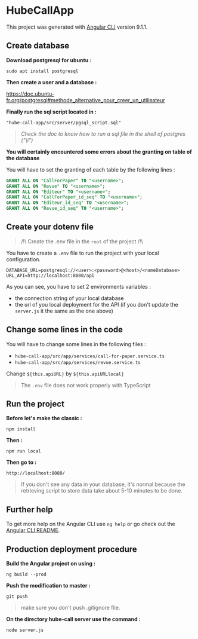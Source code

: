 # HubeCallApp

This project was generated with [Angular CLI](https://github.com/angular/angular-cli) version 9.1.1.

## Create database

**Download postgresql for ubuntu :**

`sudo apt install postgresql`

**Then create a user and a database :**

https://doc.ubuntu-fr.org/postgresql#methode_alternative_pour_creer_un_utilisateur

**Finally run the sql script located in :**

`"hube-call-app/src/server/pgsql_script.sql"`

> *Check the doc to know how to run a sql file in the shell of postgres ("\i")*

**You will certainly encountered some errors about the granting on table of the database**

You will have to set the granting of each table by the following lines :

```sql
GRANT ALL ON "CallForPaper" TO "<username>";
GRANT ALL ON "Revue" TO "<username>";
GRANT ALL ON "Editeur" TO "<username>";
GRANT ALL ON "CallForPaper_id_seq" TO "<username>";
GRANT ALL ON "Editeur_id_seq" TO "<username>";
GRANT ALL ON "Revue_id_seq" TO "<username>";
```

## Create your dotenv file

> /!\ Create the .env file in the `root` of the project /!\

You have to create a `.env` file to run the project with your local configuration.

```
DATABASE_URL=postgresql://<user>:<password>@<host>/<nameDatabase>
URL_API=http://localhost:8080/api
```

As you can see, you have to set 2 environments variables : 
 - the connection string of your local database
 - the url of you local deployment for the API (if you don't update the `server.js` it the same as the one above)

## Change some lines in the code

You will have to change some lines in the following files :
- `hube-call-app/src/app/services/call-for-paper.service.ts`
- `hube-call-app/src/app/services/revue.service.ts`

Change `${this.apiURL}` by `${this.apiURLlocal}`

> The `.env` file does not work properly with TypeScript

## Run the project

**Before let's make the classic :**

 `npm install`

**Then :**

`npm run local`

**Then go to :**

`http://localhost:8080/`

> If you don't see any data in your database, it's normal because the retrieving script to store data take about 5-10 minutes to be done.

## Further help

To get more help on the Angular CLI use `ng help` or go check out the [Angular CLI README](https://github.com/angular/angular-cli/blob/master/README.md).

## Production deployment procedure

**Build the Angular project on using :**

`ng build --prod`

**Push the modification to master :**

`git push`

> make sure you don't push .gitignore file.

**On the directory hube-call server use the command :**

`node server.js`

